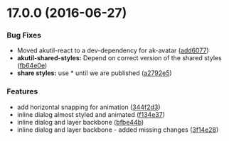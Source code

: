 <a name="17.0.0"></a>
# 17.0.0 (2016-06-27)


### Bug Fixes

* Moved akutil-react to a dev-dependency for ak-avatar ([add6077](https://aui-team-bot/https://bitbucket.org/atlassian/atlaskit-spike/commits/add6077))
* **akutil-shared-styles:** Depend on correct version of the shared styles ([fb64e0e](https://aui-team-bot/https://bitbucket.org/atlassian/atlaskit-spike/commits/fb64e0e))
* **share styles:** use * until we are published ([a2792e5](https://aui-team-bot/https://bitbucket.org/atlassian/atlaskit-spike/commits/a2792e5))


### Features

* add horizontal snapping for animation ([344f2d3](https://aui-team-bot/https://bitbucket.org/atlassian/atlaskit-spike/commits/344f2d3))
* inline dialog almost styled and animated ([f134e37](https://aui-team-bot/https://bitbucket.org/atlassian/atlaskit-spike/commits/f134e37))
* inline dialog and layer backbone ([bfbe44b](https://aui-team-bot/https://bitbucket.org/atlassian/atlaskit-spike/commits/bfbe44b))
* inline dialog and layer backbone - added missing changes ([3f14e28](https://aui-team-bot/https://bitbucket.org/atlassian/atlaskit-spike/commits/3f14e28))



